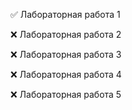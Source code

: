 ✅ Лабораторная работа 1

❌ Лабораторная работа 2

❌ Лабораторная работа 3

❌ Лабораторная работа 4

❌ Лабораторная работа 5